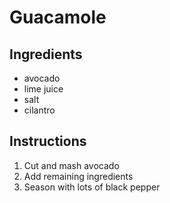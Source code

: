 # Guacamole

## Ingredients
* avocado
* lime juice
* salt
* cilantro

## Instructions
1. Cut and mash avocado
2. Add remaining ingredients
3. Season with lots of black pepper
